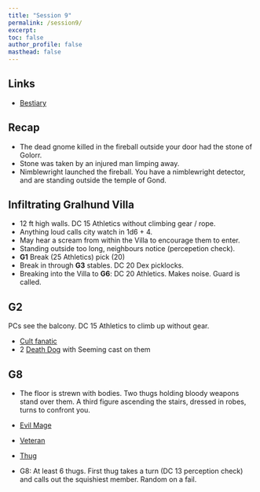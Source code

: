 ```yaml
---
title: "Session 9"
permalink: /session9/
excerpt: 
toc: false
author_profile: false
masthead: false
---
```

## Links
- [Bestiary](https://dr-eigenvalue.github.io/bestiary/)

## Recap
- The dead gnome killed in the fireball outside your door had the stone of Golorr.
- Stone was taken by an injured man limping away.
- Nimblewright launched the fireball. You have a nimblewright detector, and are standing outside the temple of Gond.

## Infiltrating Gralhund Villa
 - 12 ft high walls. DC 15 Athletics without climbing gear / rope.
 - Anything loud calls city watch in 1d6 + 4.
 - May hear a scream from within the Villa to encourage them to enter.
 - Standing outside too long, neighbours notice (percepetion check).
 - **G1** Break (25 Athletics) pick (20)
 - Break in through **G3** stables. DC 20 Dex picklocks.
 - Breaking into the Villa to **G6**: DC 20 Athletics. Makes noise. Guard is called.

## G2
 PCs see the balcony. DC 15 Athletics to climb up without gear.
  - [Cult fanatic](https://dr-eigenvalue.github.io/bestiary/creature/cult-fanatic)
  - 2 [Death Dog](https://dr-eigenvalue.github.io/bestiary/creature/death-dog) with Seeming cast on them

## G8
  - The floor is strewn with bodies. Two thugs holding bloody weapons stand over them. A third figure ascending the stairs, dressed in robes, turns to confront you.
  - [Evil Mage](https://dr-eigenvalue.github.io/bestiary/creature/evil-mage)
  - [Veteran](https://dr-eigenvalue.github.io/bestiary/creature/veteran)
  - [Thug](https://dr-eigenvalue.github.io/bestiary/creature/thug)

 - G8: At least 6 thugs. First thug takes a turn (DC 13 perception check) and calls out the squishiest member. Random on a fail.


